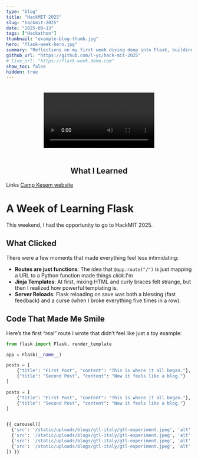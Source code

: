 ```yaml
---
type: "blog"
title: "HackMIT 2025"
slug: "hackmit-2025"
date: "2025-09-13"
tags: ["Hackathon"]
thumbnail: "example-blog-thumb.jpg"
hero: "flask-week-hero.jpg"
summary: "Reflections on my first week diving deep into Flask, building small apps, and realizing the joys (and quirks) of web development with Python."
github_url: "https://github.com/l-yc/hack-mit-2025"
# live_url: "https://flask-week.demo.com"
show_toc: false
hidden: true
---
```


<div style="display: flex; justify-content: center; align-items: center;">
  <video controls style="max-width:100%;height:auto;padding:20px;">
    <source src="ur5-demo.mov" type="video/mp4">
    Your browser does not support the video tag.
  </video>
</div>






<h2 style="text-align:center;">What I Learned</h2>


Links
[Camp Kesem website](https://www.campkesem.org/)


# A Week of Learning Flask

This weekend, I had the opportunity to go to HackMIT 2025.
## What Clicked

There were a few moments that made everything feel less intimidating:

- **Routes are just functions**: The idea that `@app.route("/")` is just mapping a URL to a Python function made things *click*.I'm
- **Jinja Templates**: At first, mixing HTML and curly braces felt strange, but then I realized how powerful templating is.
- **Server Reloads**: Flask reloading on save was both a blessing (fast feedback) and a curse (when I broke everything five times in a row).

## Code That Made Me Smile

Here’s the first “real” route I wrote that didn’t feel like just a toy example:

```python
from flask import Flask, render_template

app = Flask(__name__)

posts = [
    {"title": "First Post", "content": "This is where it all began."},
    {"title": "Second Post", "content": "Now it feels like a blog."}
]

posts = [
    {"title": "First Post", "content": "This is where it all began."},
    {"title": "Second Post", "content": "Now it feels like a blog."}
]


{{ carousel([
  {'src': '/static/uploads/blogs/gtl-italy/gtl-experiment.jpeg', 'alt': 'First', 'caption': 'First image'},
  {'src': '/static/uploads/blogs/gtl-italy/gtl-experiment.jpeg', 'alt': 'Second', 'caption': 'Second image'},
  {'src': '/static/uploads/blogs/gtl-italy/gtl-experiment.jpeg', 'alt': 'Third', 'caption': 'Third image'},
  {'src': '/static/uploads/blogs/gtl-italy/gtl-experiment.jpeg', 'alt': 'Fourth', 'caption': 'Fourth image'}
]) }}
